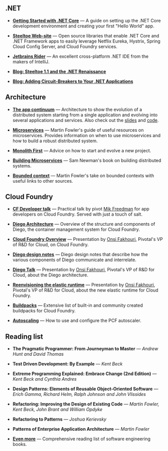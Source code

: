 <h2 id="net">.NET</h2>
<ul>
<li>
<p><strong><a href="https://www.microsoft.com/net/core" rel="noreferrer noopener">Getting Started with .NET Core</a></strong> —
A guide on setting up the .NET Core development environment and
creating your first &quot;Hello World&quot; app.</p>
</li>
<li>
<p><strong><a href="https://steeltoe.io/docs/" rel="noreferrer noopener">Steeltoe Web-site</a></strong> —
Open source libraries that enable .NET Core and .NET Framework apps to
easily leverage Netflix Eureka, Hystrix, Spring Cloud Config
Server, and Cloud Foundry services.</p>
</li>
<li>
<p><strong><a href="https://www.jetbrains.com/rider" rel="noreferrer noopener">Jetbrains Rider</a></strong> —
An excellent cross-platform .NET IDE from the makers of IntelliJ.</p>
</li>
<li>
<p><strong><a href="https://content.pivotal.io/blog/steeltoe-1-1-and-the-net-cloud-native-renaissance" rel="noreferrer noopener">Blog: Steeltoe 1.1 and the .NET Renaissance</a></strong></p>
</li>
<li>
<p><strong><a href="https://seroter.wordpress.com/2017/09/21/adding-circuit-breakers-to-your-net-applications/" rel="noreferrer noopener">Blog: Adding Circuit-Breakers to Your .NET Applications</a></strong></p>
</li>
</ul>
<h2 id="architecture">Architecture</h2>
<ul>
<li>
<p><strong><a href="http://appcontinuum.io" rel="noreferrer noopener">The app continuum</a></strong> —
Architecture to show the evolution of a distributed system starting
from a single application and evolving into several applications and
services.
Also check out the <a href="http://deck.appcontinuum.io" rel="noreferrer noopener">slides</a> and <a href="https://github.com/barinek/appcontinuum" rel="noreferrer noopener">code</a>.</p>
</li>
<li>
<p><strong><a href="https://www.martinfowler.com/microservices/" rel="noreferrer noopener">Microservices</a></strong> —
Martin Fowler's guide of useful resources on microservices.
Provides information on when to use microservices and how to build a
robust distributed system.</p>
</li>
<li>
<p><strong><a href="https://martinfowler.com/bliki/MonolithFirst.html" rel="noreferrer noopener">Monolith First</a></strong> —
Advice on how to start and evolve a new project.</p>
</li>
<li>
<p><strong><a href="https://www.amazon.com/gp/product/1491950358" rel="noreferrer noopener">Building Microservices</a></strong> —
Sam Newman's book on building distributed systems.</p>
</li>
<li>
<p><strong><a href="https://martinfowler.com/bliki/BoundedContext.html" rel="noreferrer noopener">Bounded context</a></strong> —
Martin Fowler's take on bounded contexts with useful links to other
sources.</p>
</li>
</ul>
<h2 id="cloud-foundry">Cloud Foundry</h2>
<ul>
<li>
<p><strong><a href="http://mjfreedman.com/assets/talk.html" rel="noreferrer noopener">CF Developer talk</a></strong> —
Practical talk by pivot <a href="http://mjfreedman.com" rel="noreferrer noopener">Mik Freedman</a> for app
developers on Cloud Foundry.
Served with just a touch of salt.</p>
</li>
<li>
<p><strong><a href="https://docs.cloudfoundry.org/concepts/diego/diego-architecture.html" rel="noreferrer noopener">Diego Architecture</a></strong> —
Overview of the structure and components of Diego, the container
management system for Cloud Foundry.</p>
</li>
<li>
<p><strong><a href="https://www.youtube.com/watch?v=7APZD0me1nU" rel="noreferrer noopener">Cloud Foundry Overview</a></strong> —
Presentation by <a href="https://pivotal.io/team/fakhouri" rel="noreferrer noopener">Onsi Fakhouri</a>,
Pivotal's VP of R&amp;D for Cloud, on Cloud Foundry.</p>
</li>
<li>
<p><strong><a href="https://github.com/cloudfoundry/diego-design-notes" rel="noreferrer noopener">Diego design notes</a></strong> —
Diego design notes that describe how the various components of Diego
communicate and interrelate.</p>
</li>
<li>
<p><strong><a href="https://www.youtube.com/watch?v=SSxI9eonBVs" rel="noreferrer noopener">Diego Talk</a></strong> —
Presentation by <a href="https://pivotal.io/team/fakhouri" rel="noreferrer noopener">Onsi Fakhouri</a>,
Pivotal's VP of R&amp;D for Cloud, about the Diego architecture.</p>
</li>
<li>
<p><strong><a href="https://www.youtube.com/watch?v=1OkmVTFhfLY" rel="noreferrer noopener">Reenvisioning the elastic runtime</a></strong> —
Presentation by <a href="https://pivotal.io/team/fakhouri" rel="noreferrer noopener">Onsi Fakhouri</a>,
Pivotal's VP of R&amp;D for Cloud, about the new elastic runtime for Cloud
Foundry.</p>
</li>
<li>
<p><strong><a href="https://github.com/cloudfoundry-community/cf-docs-contrib/wiki/Buildpacks" rel="noreferrer noopener">Buildpacks</a></strong> —
Extensive list of built-in and community created buildpacks for Cloud
Foundry.</p>
</li>
<li>
<p><strong><a href="http://docs.pivotal.io/pivotalcf/appsman-services/autoscaler/using-autoscaler.html" rel="noreferrer noopener">Autoscaling</a></strong> —
How to use and configure the PCF autoscaler.</p>
</li>
</ul>
<h2 id="reading-list">Reading list</h2>
<ul>
<li>
<p><strong>The Pragmatic Programmer: From Journeyman to Master</strong> —
<em>Andrew Hunt and David Thomas</em></p>
</li>
<li>
<p><strong>Test Driven Development: By Example</strong> —
<em>Kent Beck</em></p>
</li>
<li>
<p><strong>Extreme Programming Explained: Embrace Change (2nd Edition)</strong> —
<em>Kent Beck and Cynthia Andres</em></p>
</li>
<li>
<p><strong>Design Patterns: Elements of Reusable Object-Oriented Software</strong> —
<em>Erich Gamma, Richard Helm, Ralph Johnson and John Vlissides</em></p>
</li>
<li>
<p><strong>Refactoring: Improving the Design of Existing Code</strong> —
<em>Martin Fowler, Kent Beck, John Brant and William Opdyke</em></p>
</li>
<li>
<p><strong>Refactoring to Patterns</strong> —
<em>Joshua Kerievsky</em></p>
</li>
<li>
<p><strong>Patterns of Enterprise Application Architecture</strong> —
<em>Martin Fowler</em></p>
</li>
<li>
<p><strong><a href="http://www.builtincolorado.com/blog/developer-reading-list" rel="noreferrer noopener">Even more</a></strong> —
Comprehensive reading list of software engineering books.</p>
</li>
</ul>
